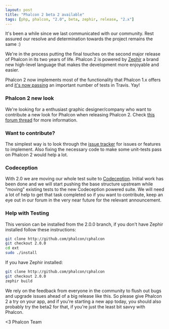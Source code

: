 ```yaml
---
layout: post
title: "Phalcon 2 beta 2 available"
tags: [php, phalcon, "2.0", beta, zephir, release, "2.x"]
---
```

It's been a while since we last communicated with our community. Rest assured our resolve and determination towards the project remains the same :)

We're in the process putting the final touches on the second major release of Phalcon in its two years of life. Phalcon 2 is powered by [Zephir](https://zephir-lang.com/) a brand new high-level language that makes the development more enjoyable and easier.

Phalcon 2 now implements most of the functionality that Phalcon 1.x offers and [it's now passing](https://travis-ci.org/phalcon/cphalcon/builds/33532701) an important number of tests in Travis. Yay!

<!--more-->
### Phalcon 2 new look

We're looking for a enthusiast graphic designer/company who want to contribute a new look for Phalcon when releasing Phalcon 2. Check [this forum thread](https://forum.phalcon.io/discussion/3246/contribute-to-phalcon-s-new-look) for more information.

### Want to contribute?

The simplest way is to look through the [issue tracker](https://github.com/phalcon/cphalcon/issues) for issues or features to implement. Also fixing the necessary code to make some unit-tests pass on Phalcon 2 would help a lot.

### Codeception

With 2.0 we are moving our whole test suite to [Codeception](http://codeception.com/). Initial work has been done and we will start pushing the base structure upstream while "moving" existing tests to the new Codeception powered suite. We will need a lot of help to get that task completed so if you want to contribute, keep an eye out in our forum in the very near future for the relevant announcement.

### Help with Testing

This version can be installed from the 2.0.0 branch, if you don't have Zephir installed follow these instructions:

```sh
git clone http://github.com/phalcon/cphalcon
git checkout 2.0.0
cd ext
sudo ./install
```

If you have Zephir installed:

```sh
git clone http://github.com/phalcon/cphalcon
git checkout 2.0.0
zephir build
```

We rely on the feedback from everyone in the community to flush out bugs and upgrade issues ahead of a big release like this. So please give Phalcon 2 a try on your app, and if you're starting a new app today, you should also probably try the beta2 for that, if you're just the least bit savvy with Phalcon.


<3 Phalcon Team

